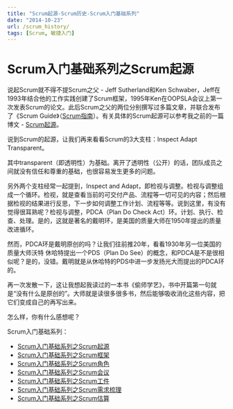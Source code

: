```yaml
---
title: "Scrum起源-Scrum历史-Scrum入门基础系列"
date: "2014-10-23"
url: /scrum_history/
tags: [Scrum, 敏捷入门]
---
```


# Scrum入门基础系列之Scrum起源

说起Scrum就不得不提Scrum之父 - Jeff Sutherland和Ken Schwaber，Jeff在1993年结合他的工作实践创建了Scrum框架，1995年Ken在OOPSLA会议上第一次发表Scrum的论文。此后Scrum之父的两位分别撰写过多篇文章，并联合发布了《Scrum Guide》（[Scrum指南](https://scrumguides.org/)）。有关具体的Scrum起源可以参考我之前的一篇博文 - [Scrum起源](scrum_history/)。

说到Scrum的起源，让我们再来看看Scrum的3大支柱：Inspect Adapt Transparent。

其中transparent（即透明性）为基础。离开了透明性（公开）的话，团队成员之间就没有信任和尊重的基础，也很容易发生更多的问题。

另外两个支柱经常一起提到，Inspect and Adapt，即检视与调整。检视与调整组成一个循环。检视，就是查看当前的可交付产品、流程等一切可见的内容；然后根据检视的结果进行反思，下一步如何调整工作计划、流程等等。说到这里，有没有觉得很耳熟呢？检视与调整，PDCA（Plan Do Check Act）环。计划、执行、检查、处理。是的，这就是著名的戴明环，是美国的质量大师在1950年提出的质量改进循环。

然而，PDCA环是戴明原创的吗？让我们往前推20年，看看1930年另一位美国的质量大师沃特 休哈特提出一个PDS（Plan Do See）的概念，和PDCA是不是很相似呢？是的，没错。戴明就是从休哈特的PDS中进一步发扬光大而提出的PDCA环的。

再一次发散一下，这让我想起我读过的一本书《偷师学艺》，书中开篇第一句就是“没有什么是原创的”。大师就是读很多很多书，然后能够吸收消化这些内容，把它们变成自己的再写出来。

怎么样，你有什么感想呢？

Scrum入门基础系列：

- [Scrum入门基础系列之Scrum起源](/scrum_history/)
- [Scrum入门基础系列之Scrum框架](/scrum_framework/)
- [Scrum入门基础系列之Scrum角色](/scrum_role/)
- [Scrum入门基础系列之Scrum会议](/scrum_meeting/)
- [Scrum入门基础系列之Scrum工件](/scrum_foundation_artifact/)
- [Scrum入门基础系列之Scrum需求梳理](/scrum_product_backlog_refinement/)
- [Scrum入门基础系列之Scrum估算](/estimation_in_scrum/)
